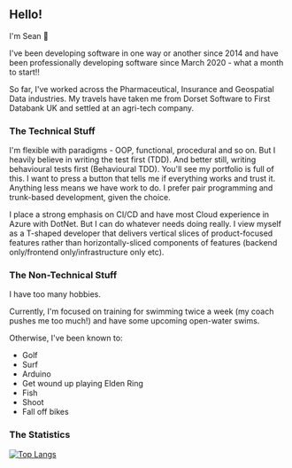 ## Hello!

I'm Sean 👋

I've been developing software in one way or another since 2014 and have been professionally developing software since March 2020 - what a month to start!!

So far, I've worked across the Pharmaceutical, Insurance and Geospatial Data industries. My travels have taken me from Dorset Software to First Databank UK and settled at an agri-tech company.

### The Technical Stuff

I'm flexible with paradigms - OOP, functional, procedural and so on. But I heavily believe in writing the test first (TDD). And better still, writing behavioural tests first (Behavioural TDD). You'll see my portfolio is full of this. I want to press a button that tells me if everything works and trust it. Anything less means we have work to do.
I prefer pair programming and trunk-based development, given the choice.

I place a strong emphasis on CI/CD and have most Cloud experience in Azure with DotNet. But I can do whatever needs doing really. I view myself as a T-shaped developer that delivers vertical slices of product-focused features rather than horizontally-sliced components of features (backend only/frontend only/infrastructure only etc).

### The Non-Technical Stuff

I have too many hobbies. 

Currently, I'm focused on training for swimming twice a week (my coach pushes me too much!) and have some upcoming open-water swims.

Otherwise, I've been known to:
- Golf
- Surf
- Arduino
- Get wound up playing Elden Ring
- Fish
- Shoot
- Fall off bikes

### The Statistics

[![Top Langs](https://github-readme-stats.vercel.app/api/top-langs/?username=SeanMJennings&layout=compact&theme=tokyonight)](https://github.com/anuraghazra/github-readme-stats)
